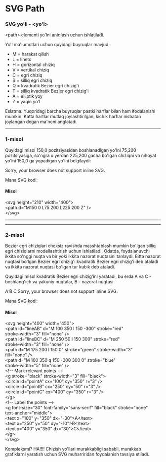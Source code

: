 # SVG Path

### SVG yo'li - \<yo'l>

\<path> elementi yo'lni aniqlash uchun ishlatiladi.

Yo'l ma'lumotlari uchun quyidagi buyruqlar mavjud:

* M = harakat qilish
* L = lineto
* H = gorizontal chiziq
* V = vertikal chiziq
* C = egri chiziq
* S = silliq egri chiziq
* Q = kvadratik Bezier egri chizig'i
* T = silliq kvadratik Bezier egri chizig'i
* A = elliptik yoy
* Z = yaqin yo'l

Eslatma: Yuqoridagi barcha buyruqlar pastki harflar bilan ham ifodalanishi mumkin. Katta harflar mutlaq joylashtirilgan, kichik harflar nisbatan joylangan degan ma'noni anglatadi.

***

### 1-misol

Quyidagi misol 150,0 pozitsiyasidan boshlanadigan yo'lni 75,200 pozitsiyasiga, so'ngra u yerdan 225,200 gacha bo'lgan chiziqni va nihoyat yo'lni 150,0 ga yopadigan yo'lni belgilaydi:

&#x20;Sorry, your browser does not support inline SVG.

Mana SVG kodi:

#### Misol

\<svg height="210" width="400">\
&#x20; \<path d="M150 0 L75 200 L225 200 Z" />\
\</svg>

***

***

### 2-misol

Bezier egri chiziqlari cheksiz ravishda masshtablash mumkin bo'lgan silliq egri chiziqlarni modellashtirish uchun ishlatiladi. Odatda, foydalanuvchi ikkita so'nggi nuqta va bir yoki ikkita nazorat nuqtasini tanlaydi. Bitta nazorat nuqtasi bo'lgan Bezier egri chizig'i kvadratik Bezier egri chizig'i deb ataladi va ikkita nazorat nuqtasi bo'lgan tur kubik deb ataladi.

Quyidagi misol kvadratik Bezier egri chizig'ini yaratadi, bu erda A va C - boshlang'ich va yakuniy nuqtalar, B - nazorat nuqtasi:

&#x20;A B C Sorry, your browser does not support inline SVG.

Mana SVG kodi:

#### Misol

\<svg height="400" width="450">\
&#x20; \<path id="lineAB" d="M 100 350 l 150 -300" stroke="red"\
&#x20; stroke-width="3" fill="none" />\
&#x20; \<path id="lineBC" d="M 250 50 l 150 300" stroke="red"\
&#x20; stroke-width="3" fill="none" />\
&#x20; \<path d="M 175 200 l 150 0" stroke="green" stroke-width="3"\
&#x20; fill="none" />\
&#x20; \<path d="M 100 350 q 150 -300 300 0" stroke="blue"\
&#x20; stroke-width="5" fill="none" />\
&#x20; \<!-- Mark relevant points -->\
&#x20; \<g stroke="black" stroke-width="3" fill="black">\
&#x20;   \<circle id="pointA" cx="100" cy="350" r="3" />\
&#x20;   \<circle id="pointB" cx="250" cy="50" r="3" />\
&#x20;   \<circle id="pointC" cx="400" cy="350" r="3" />\
&#x20; \</g>\
&#x20; \<!-- Label the points -->\
&#x20; \<g font-size="30" font-family="sans-serif" fill="black" stroke="none"\
&#x20; text-anchor="middle">\
&#x20;   \<text x="100" y="350" dx="-30">A\</text>\
&#x20;   \<text x="250" y="50" dy="-10">B\</text>\
&#x20;   \<text x="400" y="350" dx="30">C\</text>\
&#x20; \</g>\
\</svg>

Kompleksmi? HA!!!! Chizish yo'llari murakkabligi sababli, murakkab grafiklarni yaratish uchun SVG muharriridan foydalanish tavsiya etiladi.
